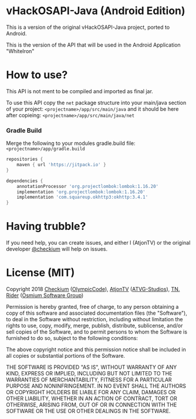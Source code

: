 # vHackOSAPI-Java (Android Edition)

This is a version of the original vHackOSAPI-Java project, ported to Android.

This is the version of the API that will be used in the Android Application "WhiteIron"

# How to use?

This API is not ment to be compiled and imported as final jar.

To use this API copy the `net` package structure into your main/java section of your project: `<projectname>/app/src/main/java` and it should be here after copieing: `<projectname>/app/src/main/java/net`

### Gradle Build

Merge the following to your modules gradle.build file: `<projectname>/app/gradle.build`

```gradle
repositories {
    maven { url 'https://jitpack.io' }
}

dependencies {
    annotationProcessor 'org.projectlombok:lombok:1.16.20'
    implementation 'org.projectlombok:lombok:1.16.20'
    implementation 'com.squareup.okhttp3:okhttp:3.4.1'
}
```

# Having trubble?

If you need help, you can create issues, and either I (AtjonTV) or the original developer [@checkium](https://github.com/checkium) will help on issues.

# License (MIT)

Copyright 2018 [Checkium](https://github.com/checkium) ([OlympicCode](https://olympiccode.net/)), [AtjonTV](https://github.com/AtjonTV) ([ATVG-Studios](http://atvg-studios.at)), [TN. Rider](https://github.com/TheNightRider) ([Osmium Software Group](https://osmium.software))

Permission is hereby granted, free of charge, to any person obtaining a copy of this software and associated documentation files (the "Software"), to deal in the Software without restriction, including without limitation the rights to use, copy, modify, merge, publish, distribute, sublicense, and/or sell copies of the Software, and to permit persons to whom the Software is furnished to do so, subject to the following conditions:

The above copyright notice and this permission notice shall be included in all copies or substantial portions of the Software.

THE SOFTWARE IS PROVIDED "AS IS", WITHOUT WARRANTY OF ANY KIND, EXPRESS OR IMPLIED, INCLUDING BUT NOT LIMITED TO THE WARRANTIES OF MERCHANTABILITY, FITNESS FOR A PARTICULAR PURPOSE AND NONINFRINGEMENT. IN NO EVENT SHALL THE AUTHORS OR COPYRIGHT HOLDERS BE LIABLE FOR ANY CLAIM, DAMAGES OR OTHER LIABILITY, WHETHER IN AN ACTION OF CONTRACT, TORT OR OTHERWISE, ARISING FROM, OUT OF OR IN CONNECTION WITH THE SOFTWARE OR THE USE OR OTHER DEALINGS IN THE SOFTWARE.
